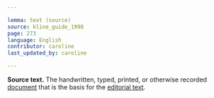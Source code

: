 ```yaml
---

lemma: text (source)
source: kline_guide_1998
page: 273
language: English
contributor: caroline
last_updated_by: caroline

---
```


**Source text.** The handwritten, typed, printed, or otherwise recorded [document](document.html) that is the basis for the [editorial text](textEdited.html).
